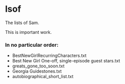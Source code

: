 # lsof

The lists of Sam.

This is important work.

### In no particular order:

- BestNewGirlRecurringCharacters.txt
- Best New Girl One-off, single-episode guest stars.txt
- greats_gone_too_soon.txt
- Georgia Guidestones.txt
- autobiographical_short_list.txt
